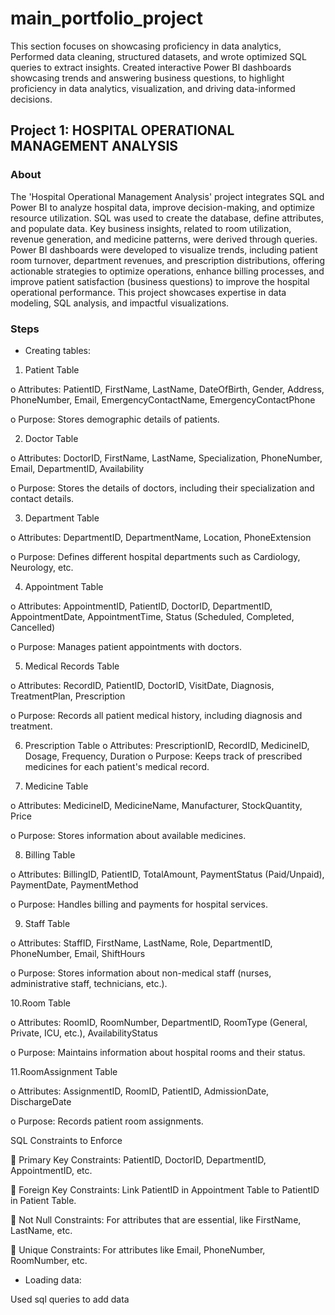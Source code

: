   # main_portfolio_project
This section focuses on showcasing proficiency in data analytics, Performed data cleaning, structured datasets, and wrote optimized SQL queries to extract insights. Created interactive Power BI dashboards showcasing trends and answering business questions, to highlight proficiency in data analytics, visualization, and driving data-informed decisions.

## Project 1: HOSPITAL OPERATIONAL MANAGEMENT ANALYSIS​

### About 

The 'Hospital Operational Management Analysis' project integrates SQL and Power BI to analyze hospital data, improve decision-making, and optimize resource utilization. SQL was used to create the database, define attributes, and populate data. Key business insights, related to room utilization, revenue generation, and medicine patterns, were derived through queries. Power BI dashboards were developed to visualize trends, including patient room turnover, department revenues, and prescription distributions, offering actionable strategies to optimize operations, enhance billing processes, and improve patient satisfaction (business questions) to improve the hospital operational performance. This project showcases expertise in data modeling, SQL analysis, and impactful visualizations.

### Steps 

- Creating tables:
  
1. Patient Table
   
o Attributes: PatientID, FirstName, LastName, DateOfBirth, Gender, Address, PhoneNumber, Email, EmergencyContactName, EmergencyContactPhone

o Purpose: Stores demographic details of patients.

2. Doctor Table
   
o Attributes: DoctorID, FirstName, LastName, Specialization, PhoneNumber, Email, DepartmentID, Availability

o Purpose: Stores the details of doctors, including their specialization and contact details.

3. Department Table
   
o Attributes: DepartmentID, DepartmentName, Location, PhoneExtension

o Purpose: Defines different hospital departments such as Cardiology, Neurology, etc.

4. Appointment Table

o Attributes: AppointmentID, PatientID, DoctorID, DepartmentID, AppointmentDate, AppointmentTime, Status (Scheduled, Completed, Cancelled)

o Purpose: Manages patient appointments with doctors.

5. Medical Records Table

o Attributes: RecordID, PatientID, DoctorID, VisitDate, Diagnosis, TreatmentPlan, Prescription

o Purpose: Records all patient medical history, including diagnosis and treatment.

6. Prescription Table
o Attributes: PrescriptionID, RecordID, MedicineID, Dosage, Frequency, Duration
o Purpose: Keeps track of prescribed medicines for each patient's medical record.

7. Medicine Table

o Attributes: MedicineID, MedicineName, Manufacturer, StockQuantity, Price

o Purpose: Stores information about available medicines.

8. Billing Table

o Attributes: BillingID, PatientID, TotalAmount, PaymentStatus (Paid/Unpaid), PaymentDate, PaymentMethod

o Purpose: Handles billing and payments for hospital services.

9. Staff Table

o Attributes: StaffID, FirstName, LastName, Role, DepartmentID, PhoneNumber, Email, ShiftHours

o Purpose: Stores information about non-medical staff (nurses, administrative staff, technicians, etc.).

10.Room Table

o Attributes: RoomID, RoomNumber, DepartmentID, RoomType (General, Private, ICU, etc.), AvailabilityStatus

o Purpose: Maintains information about hospital rooms and their status.

11.RoomAssignment Table

o Attributes: AssignmentID, RoomID, PatientID, AdmissionDate, DischargeDate

o Purpose: Records patient room assignments.


SQL Constraints to Enforce

 Primary Key Constraints: PatientID, DoctorID, DepartmentID, AppointmentID, etc.

 Foreign Key Constraints: Link PatientID in Appointment Table to PatientID in Patient Table.

 Not Null Constraints: For attributes that are essential, like FirstName, LastName, etc.

 Unique Constraints: For attributes like Email, PhoneNumber, RoomNumber, etc.

- Loading data:

Used sql queries to add data

